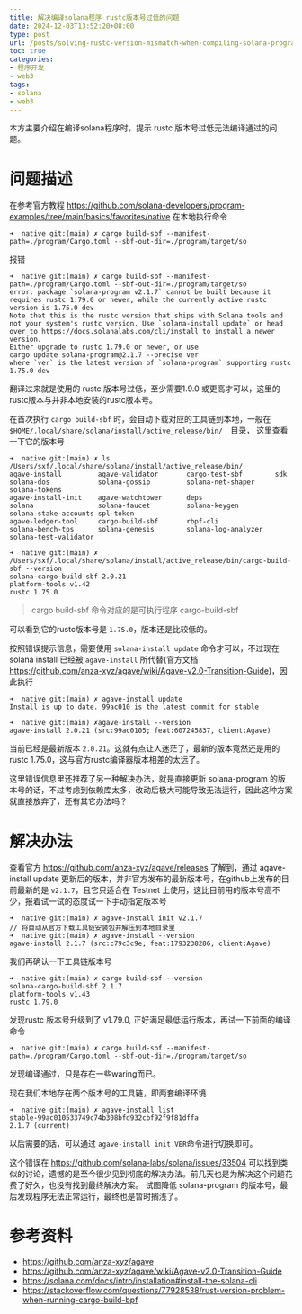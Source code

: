 ```yaml
---
title: 解决编译solana程序 rustc版本号过低的问题
date: 2024-12-03T13:52:20+08:00
type: post
url: /posts/solving-rustc-version-mismatch-when-compiling-solana-programs
toc: true
categories:
- 程序开发
- web3
tags:
- solana
- web3
---
```


本方主要介绍在编译solana程序时，提示 rustc 版本号过低无法编译通过的问题。

# 问题描述

在参考官方教程 https://github.com/solana-developers/program-examples/tree/main/basics/favorites/native 在本地执行命令

```shell
➜  native git:(main) ✗ cargo build-sbf --manifest-path=./program/Cargo.toml --sbf-out-dir=./program/target/so
```
报错

```shell
➜  native git:(main) ✗ cargo build-sbf --manifest-path=./program/Cargo.toml --sbf-out-dir=./program/target/so
error: package `solana-program v2.1.7` cannot be built because it requires rustc 1.79.0 or newer, while the currently active rustc version is 1.75.0-dev
Note that this is the rustc version that ships with Solana tools and not your system's rustc version. Use `solana-install update` or head over to https://docs.solanalabs.com/cli/install to install a newer version.
Either upgrade to rustc 1.79.0 or newer, or use
cargo update solana-program@2.1.7 --precise ver
where `ver` is the latest version of `solana-program` supporting rustc 1.75.0-dev
```

翻译过来就是使用的 rustc 版本号过低，至少需要1.9.0 或更高才可以，这里的rustc版本与并非本地安装的rustc版本号。

在首次执行 `cargo build-sbf` 时，会自动下载对应的工具链到本地，一般在 `$HOME/.local/share/solana/install/active_release/bin/  `目录， 这里查看一下它的版本号

```shell
➜  native git:(main) ✗ ls /Users/sxf/.local/share/solana/install/active_release/bin/
agave-install         agave-validator       cargo-test-sbf        sdk                   solana-dos            solana-gossip         solana-net-shaper     solana-tokens
agave-install-init    agave-watchtower      deps                  solana                solana-faucet         solana-keygen         solana-stake-accounts spl-token
agave-ledger-tool     cargo-build-sbf       rbpf-cli              solana-bench-tps      solana-genesis        solana-log-analyzer   solana-test-validator

➜  native git:(main) ✗ /Users/sxf/.local/share/solana/install/active_release/bin/cargo-build-sbf --version
solana-cargo-build-sbf 2.0.21
platform-tools v1.42
rustc 1.75.0
```

> cargo build-sbf 命令对应的是可执行程序 cargo-build-sbf

可以看到它的rustc版本号是 `1.75.0`，版本还是比较低的。

按照错误提示信息，需要使用 `solana-install update` 命令才可以，不过现在solana install 已经被 `agave-install` 所代替(官方文档 https://github.com/anza-xyz/agave/wiki/Agave-v2.0-Transition-Guide)，因此执行

```shell
➜  native git:(main) ✗ agave-install update
Install is up to date. 99ac010 is the latest commit for stable

➜  native git:(main) ✗agave-install --version
agave-install 2.0.21 (src:99ac0105; feat:607245837, client:Agave)
```

当前已经是最新版本 `2.0.21`。这就有点让人迷茫了，最新的版本竟然还是用的rustc 1.75.0，这与官方rustc编译器版本相差的太远了。

这里错误信息里还推荐了另一种解决办法，就是直接更新 solana-program 的版本号的话，不过考虑到依赖库太多，改动后极大可能导致无法运行，因此这种方案就直接放弃了，还有其它办法吗？

# 解决办法

查看官方 https://github.com/anza-xyz/agave/releases 了解到，通过 agave-install update 更新后的版本，并非官方发布的最新版本号，在github上发布的目前最新的是 `v2.1.7`，且它只适合在 Testnet 上使用，这比目前用的版本号高不少，报着试一试的态度试一下手动指定版本号

```shell
➜  native git:(main) ✗ agave-install init v2.1.7
// 将自动从官方下载工具链安装包并解压到本地目录里
➜  native git:(main) ✗ agave-install --version
agave-install 2.1.7 (src:c79c3c9e; feat:1793238286, client:Agave)
```

我们再确认一下工具链版本号

```shell
➜  native git:(main) ✗ cargo build-sbf --version
solana-cargo-build-sbf 2.1.7
platform-tools v1.43
rustc 1.79.0
```

发现rustc 版本号升级到了 v1.79.0, 正好满足最低运行版本，再试一下前面的编译命令

```
➜  native git:(main) ✗ cargo build-sbf --manifest-path=./program/Cargo.toml --sbf-out-dir=./program/target/so
```

发现编译通过，只是存在一些waring而已。

现在我们本地存在两个版本号的工具链，即两套编译环境

```shell
➜  native git:(main) ✗ agave-install list
stable-99ac010533749c74b308bfd932cbf92f9f81dffa
2.1.7 (current)
```

以后需要的话，可以通过 `agave-install init VER`命令进行切换即可。

这个错误在 https://github.com/solana-labs/solana/issues/33504  可以找到类似的讨论，遗憾的是至今很少见到彻底的解决办法。前几天也是为解决这个问题花费了好久，也没有找到最终解决方案。 试图降低 solana-program 的版本号，最后发现程序无法正常运行，最终也是暂时搁浅了。



# 参考资料

- https://github.com/anza-xyz/agave
- https://github.com/anza-xyz/agave/wiki/Agave-v2.0-Transition-Guide
- https://solana.com/docs/intro/installation#install-the-solana-cli
- https://stackoverflow.com/questions/77928538/rust-version-problem-when-running-cargo-build-bpf
